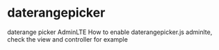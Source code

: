 # daterangepicker
daterange picker AdminLTE 
How to enable daterangepicker.js adminlte, check the view and controller for example

